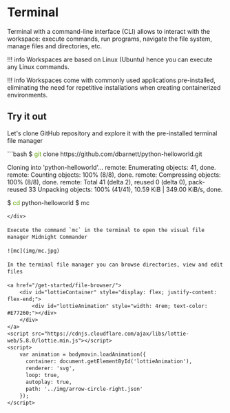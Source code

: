 <p align="center">
  <img src="../img/term.svg" alt="" width="350">
</p>

# Terminal

Terminal with a command-line interface (CLI) allows to interact with the workspace: execute commands, run programs, navigate the file system, manage files and directories, etc.

!!! info 
    Workspaces are based on Linux (Ubuntu) hence you can execute any Linux commands.

!!! info
    Workspaces come with commonly used applications pre-installed, eliminating the need for repetitive installations when creating 
    containerized environments.

## Try it out

Let's clone GitHub repository and explore it with the pre-installed terminal file manager

<div class="termy">
```bash
$ <font color="#5EA702">git</font> clone https://github.com/dbarnett/python-helloworld.git 

Cloning into 'python-helloworld'...
remote: Enumerating objects: 41, done.
remote: Counting objects: 100% (8/8), done.
remote: Compressing objects: 100% (8/8), done.
remote: Total 41 (delta 2), reused 0 (delta 0), pack-reused 33
Unpacking objects: 100% (41/41), 10.59 KiB | 349.00 KiB/s, done.

$ <font color="#5EA702">cd</font> python-helloworld
$ mc
```
</div> 

Execute the command `mc` in the terminal to open the visual file manager Midnight Commander

![mc](img/mc.jpg)

In the terminal file manager you can browse directories, view and edit files

<a href="/get-started/file-browser/">
    <div id="lottieContainer" style="display: flex; justify-content: flex-end;">
        <div id="lottieAnimation" style="width: 4rem; text-color: #E77260;"></div>
    </div>
</a>
<script src="https://cdnjs.cloudflare.com/ajax/libs/lottie-web/5.8.0/lottie.min.js"></script>
<script>
    var animation = bodymovin.loadAnimation({
      container: document.getElementById('lottieAnimation'),
      renderer: 'svg',
      loop: true,
      autoplay: true,
      path: '../img/arrow-circle-right.json' 
    });
</script>

